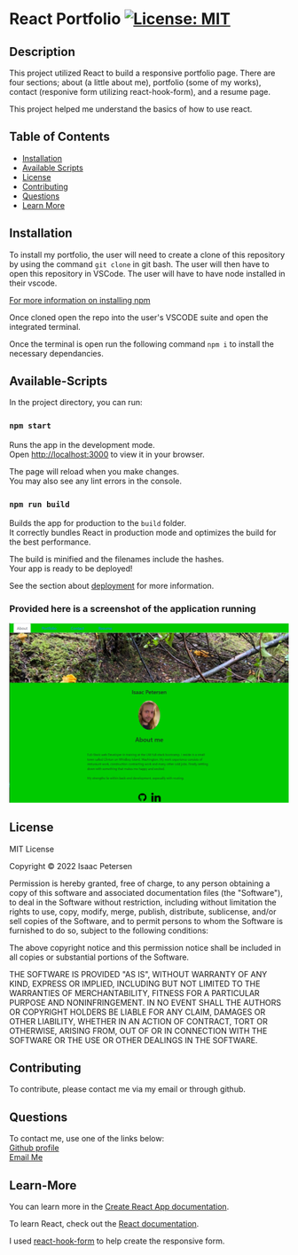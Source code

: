 # React Portfolio [![License: MIT](https://img.shields.io/badge/License-MIT-yellow.svg)](https://opensource.org/licenses/MIT)

## Description

This project utilized React to build a responsive portfolio page. There are four sections; about (a little about me), portfolio (some of my works), contact (responive form utilizing react-hook-form), and a resume page. 

This project helped me understand the basics of how to use react. 
## Table of Contents
- [Installation](#installation)
- [Available Scripts](#available-scripts)
- [License](#license)
- [Contributing](#contributing)
- [Questions](#questions)
- [Learn More](#learn-more)

## Installation

To install my portfolio, the user will need to create a clone of this repository by using the command `git clone` in git bash. The user will then have to open this repository in VSCode. The user will have to have node installed in their vscode.  

[For more information on installing npm](https://docs.npmjs.com/cli/v8/commands/npm-install)


Once cloned open the repo into the user's VSCODE suite and open the integrated terminal.

Once the terminal is open run the following command `npm i` to install the necessary dependancies.

## Available-Scripts

In the project directory, you can run:

### `npm start`

Runs the app in the development mode.\
Open [http://localhost:3000](http://localhost:3000) to view it in your browser.

The page will reload when you make changes.\
You may also see any lint errors in the console.

### `npm run build`

Builds the app for production to the `build` folder.\
It correctly bundles React in production mode and optimizes the build for the best performance.

The build is minified and the filenames include the hashes.\
Your app is ready to be deployed!

See the section about [deployment](https://facebook.github.io/create-react-app/docs/deployment) for more information.

### Provided here is a screenshot of the application running

![screenshot of application running](./src/assets/screenshot.PNG)

## License

MIT License

Copyright &copy; 2022 Isaac Petersen

Permission is hereby granted, free of charge, to any person obtaining a copy
of this software and associated documentation files (the "Software"), to deal
in the Software without restriction, including without limitation the rights
to use, copy, modify, merge, publish, distribute, sublicense, and/or sell
copies of the Software, and to permit persons to whom the Software is
furnished to do so, subject to the following conditions:

The above copyright notice and this permission notice shall be included in all
copies or substantial portions of the Software.

THE SOFTWARE IS PROVIDED "AS IS", WITHOUT WARRANTY OF ANY KIND, EXPRESS OR
IMPLIED, INCLUDING BUT NOT LIMITED TO THE WARRANTIES OF MERCHANTABILITY,
FITNESS FOR A PARTICULAR PURPOSE AND NONINFRINGEMENT. IN NO EVENT SHALL THE
AUTHORS OR COPYRIGHT HOLDERS BE LIABLE FOR ANY CLAIM, DAMAGES OR OTHER
LIABILITY, WHETHER IN AN ACTION OF CONTRACT, TORT OR OTHERWISE, ARISING FROM,
OUT OF OR IN CONNECTION WITH THE SOFTWARE OR THE USE OR OTHER DEALINGS IN THE
SOFTWARE.

## Contributing

To contribute, please contact me via my email or through github.

## Questions

To contact me, use one of the links below:  
[Github profile](https://www.github.com/idpetersen)  
[Email Me](mailto:isaac.petersen5@gmail.com)


## Learn-More

You can learn more in the [Create React App documentation](https://facebook.github.io/create-react-app/docs/getting-started).

To learn React, check out the [React documentation](https://reactjs.org/).

I used [react-hook-form](https://react-hook-form.com/) to help create the responsive form.
